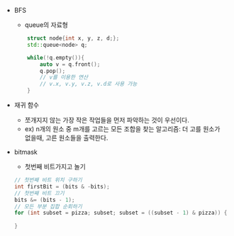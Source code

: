 * BFS
    * queue의 자료형 
    ```c++
        struct node{int x, y, z, d;};
        std::queue<node> q;

        while(!q.empty()){
		    auto v = q.front();
	    	q.pop();
	    	// v를 이용한 연산
            // v.x, v.y, v.z, v.d로 사용 가능
	    }
* 재귀 함수
    * 쪼개지지 않는 가장 작은 작업들을 먼저 파악하는 것이 우선이다.
    * ex) n개의 원소 중 m개를 고르는 모든 조합을 찾는 알고리즘: 더 고를 원소가 없을때, 고른 원소들을 출력한다.

* bitmask
    * 첫번째 비트가지고 놀기
    ```c++
    // 첫번째 비트 위치 구하기
    int firstBit = (bits & -bits);
    // 첫번째 비트 끄기
    bits &= (bits - 1);
    // 모든 부분 집합 순회하기
    for (int subset = pizza; subset; subset = ((subset - 1) & pizza)) {
        
    }
    ```